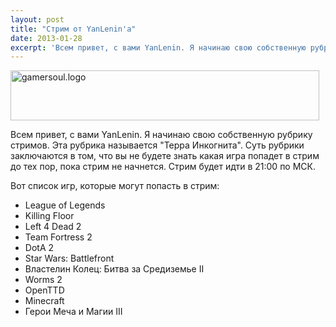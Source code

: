 ```yaml
---
layout: post
title: "Стрим от YanLenin'а"
date: 2013-01-28
excerpt: 'Всем привет, с вами YanLenin. Я начинаю свою собственную рубрику стримов. Эта рубрика называется "Терра Инкогнита". Суть рубрики заключаются в том, что вы не будете знать какая игра попадет в стрим до тех пор, пока стрим не начнется. Стрим будет идти в 21&#58;00 по МСК.'
---
```


<img class="aligncenter size-full wp-image-951" alt="gamersoul.logo" src="http://gamersoul.ru/wp-content/uploads/2013/01/gamersoul.logo_.png" width="494" height="80" />

Всем привет, с вами YanLenin. Я начинаю свою собственную рубрику стримов. Эта рубрика называется "Терра Инкогнита". Суть рубрики заключаются в том, что вы не будете знать какая игра попадет в стрим до тех пор, пока стрим не начнется. Стрим будет идти в 21:00 по МСК.

Вот список игр, которые могут попасть в стрим:
<ul>
	<li><span style="line-height: 13px">League of Legends</span></li>
	<li>Killing Floor</li>
	<li>Left 4 Dead 2</li>
	<li>Team Fortress 2</li>
	<li>DotA 2</li>
	<li>Star Wars: Battlefront</li>
	<li>Властелин Колец: Битва за Средиземье II</li>
	<li>Worms 2</li>
	<li>OpenTTD</li>
	<li>Minecraft</li>
	<li>Герои Меча и Магии III</li>
</ul>